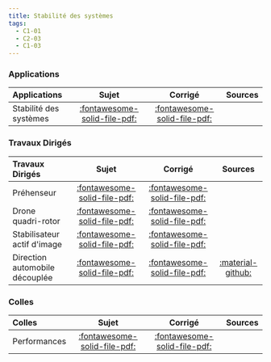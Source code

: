 ```yaml
---
title: Stabilité des systèmes 
tags:
  - C1-01
  - C2-03
  - C1-03
---
```


[comment]: <> (Généré automatiquement par ALL_PDF/make_markdown.py, creation_fichiers_activites)


### Applications 
 
| Applications | Sujet | Corrigé | Sources  | 
| :-------------- | :---: | :-----: | :------: | 
| Stabilité des systèmes | [:fontawesome-solid-file-pdf:](https://xpessoles-cpge.fr/pdf/Cy_02_Ch_01_Activation_01_Sujet.pdf) | [:fontawesome-solid-file-pdf:](https://xpessoles-cpge.fr/pdf/Cy_02_Ch_01_Activation_01_Corrige.pdf) | | Stabilité des systèmes | [:fontawesome-solid-file-pdf:](https://xpessoles-cpge.fr/pdf/Cy_02_Ch_01_Application_02_Sujet.pdf) | [:fontawesome-solid-file-pdf:](https://xpessoles-cpge.fr/pdf/Cy_02_Ch_01_Application_02_Corrige.pdf) | [:material-github:](https://github.com/xpessoles/PSI_Cy_02_PredictionPerfomances/tree/main/Chapitre_01_Stabilite/Cy_02_Ch_01_Application_02) | 

### Travaux Dirigés 
 
| Travaux Dirigés | Sujet | Corrigé | Sources  | 
| :-------------- | :---: | :-----: | :------: | 
| Préhenseur | [:fontawesome-solid-file-pdf:](https://xpessoles-cpge.fr/pdf/Cy_02_Ch_01_Colle_06_Prehenseur_Sujet.pdf) | [:fontawesome-solid-file-pdf:](https://xpessoles-cpge.fr/pdf/Cy_02_Ch_01_Colle_06_Prehenseur_Corrige.pdf) | 
| Drone quadri-rotor | [:fontawesome-solid-file-pdf:](https://xpessoles-cpge.fr/pdf/Cy_02_Ch_01_TD_01_Drone_Sujet.pdf) | [:fontawesome-solid-file-pdf:](https://xpessoles-cpge.fr/pdf/Cy_02_Ch_01_TD_01_Drone_Corrige.pdf) | 
| Stabilisateur actif d'image | [:fontawesome-solid-file-pdf:](https://xpessoles-cpge.fr/pdf/Cy_02_Ch_01_TD_02_Stabilisateur_Sujet.pdf) | [:fontawesome-solid-file-pdf:](https://xpessoles-cpge.fr/pdf/Cy_02_Ch_01_TD_02_Stabilisateur_Corrige.pdf) | 
| Direction automobile découplée | [:fontawesome-solid-file-pdf:](https://xpessoles-cpge.fr/pdf/Cy_02_Ch_01_TD_03_DirectionDecouplee_Sujet.pdf) | [:fontawesome-solid-file-pdf:](https://xpessoles-cpge.fr/pdf/Cy_02_Ch_01_TD_03_DirectionDecouplee_Corrige.pdf) | [:material-github:](https://github.com/xpessoles/PSI_Cy_02_PredictionPerfomances/tree/main/Chapitre_01_Stabilite/Cy_02_Ch_01_TD_03_DirectionDecouplee) | 

### Colles 
 
| Colles | Sujet | Corrigé | Sources  | 
| :-------------- | :---: | :-----: | :------: | 
| Performances | [:fontawesome-solid-file-pdf:](https://xpessoles-cpge.fr/pdf/Cy_02_Ch_01_Colle_01_Sujet.pdf) | [:fontawesome-solid-file-pdf:](https://xpessoles-cpge.fr/pdf/Cy_02_Ch_01_Colle_01_Corrige.pdf) | | Stabilité | [:fontawesome-solid-file-pdf:](https://xpessoles-cpge.fr/pdf/Cy_02_Ch_01_Colle_02_Sujet.pdf) | [:fontawesome-solid-file-pdf:](https://xpessoles-cpge.fr/pdf/Cy_02_Ch_01_Colle_02_Corrige.pdf) | | Performances | [:fontawesome-solid-file-pdf:](https://xpessoles-cpge.fr/pdf/Cy_02_Ch_01_Colle_03_Sujet.pdf) | [:fontawesome-solid-file-pdf:](https://xpessoles-cpge.fr/pdf/Cy_02_Ch_01_Colle_03_Corrige.pdf) | | Imagerie médicale | [:fontawesome-solid-file-pdf:](https://xpessoles-cpge.fr/pdf/Cy_02_Ch_01_Colle_04_IRM_Sujet.pdf) | [:fontawesome-solid-file-pdf:](https://xpessoles-cpge.fr/pdf/Cy_02_Ch_01_Colle_04_IRM_Corrige.pdf) | | Robot MIR : Machine d'inspection des réacteurs rapides | [:fontawesome-solid-file-pdf:](https://xpessoles-cpge.fr/pdf/Cy_02_Ch_01_Colle_05_MIR_PrecisionStabilite_Sujet.pdf) | [:fontawesome-solid-file-pdf:](https://xpessoles-cpge.fr/pdf/Cy_02_Ch_01_Colle_05_MIR_PrecisionStabilite_Corrige.pdf) | [:material-github:](https://github.com/xpessoles/PSI_Cy_02_PredictionPerfomances/tree/main/Chapitre_01_Stabilite/Cy_02_Ch_01_Colle_05_MIR_PrecisionStabilite) | 


